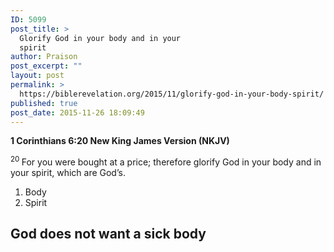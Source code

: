 ```yaml
---
ID: 5099
post_title: >
  Glorify God in your body and in your
  spirit
author: Praison
post_excerpt: ""
layout: post
permalink: >
  https://biblerevelation.org/2015/11/glorify-god-in-your-body-spirit/
published: true
post_date: 2015-11-26 18:09:49
---
```

<strong><span class="passage-display-bcv">1 Corinthians 6:20
</span><span class="passage-display-version">New King James Version (NKJV)</span></strong>

<span id="en-NKJV-28488" class="text 1Cor-6-20"><sup class="versenum">20 </sup>For you were bought at a price; therefore glorify God in your body and in your spirit, which are God’s.</span>
<ol>
	<li>Body</li>
	<li>Spirit</li>
</ol>
<h2><strong>God does not want a sick body</strong></h2>